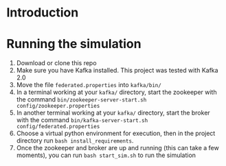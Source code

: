 # Introduction

# Running the simulation

1. Download or clone this repo
1. Make sure you have Kafka installed. This project was tested with Kafka 2.0
1. Move the file `federated.properties` into `kafka/bin/`
1. In a terminal working at your `kafka/` directory, start the zookeeper with the command `bin/zookeeper-server-start.sh config/zookeeper.properties`
1. In another terminal working at your `kafka/` directory, start the broker with the command `bin/kafka-server-start.sh config/federated.properties`
1. Choose a virtual python environment for execution, then in the project directory run `bash install_requirements`.
1. Once the zookeeper and broker are up and running (this can take a few moments), you can run `bash start_sim.sh` to run the simulation